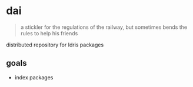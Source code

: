 # dai

> a stickler for the regulations of the railway, but sometimes bends the rules to help his friends 

distributed repository for Idris packages

## goals

- index packages
